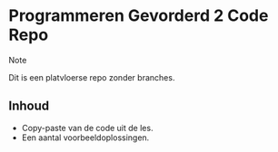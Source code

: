 # Programmeren Gevorderd 2 Code Repo
> [!NOTE]
> Dit is een platvloerse repo zonder branches.

## Inhoud
- Copy-paste van de code uit de les.
- Een aantal voorbeeldoplossingen.
